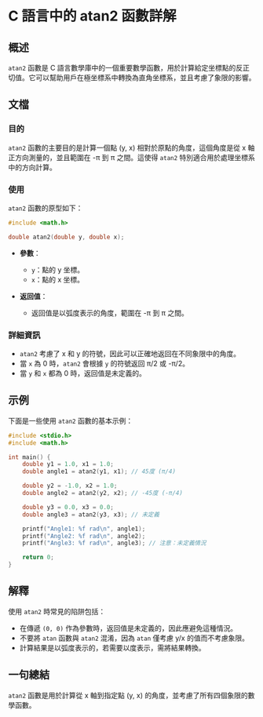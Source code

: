 <!--
Meta Description: # C 語言中的 atan2 函數詳解 ## 概述 `atan2` 函數是 C 語言數學庫中的一個重要數學函數，用於計算給定坐標點的反正切值。它可以幫助用戶在極坐標系中轉換為直角坐標系，並且考慮了象限的影響。 ## 文檔 ### 目的 `atan2` 函數的主要目的是計算一個點 (y, x) 相對於...
Meta Keywords: atan2, double, include, angle1, angle2
-->

# C 語言中的 atan2 函數詳解

## 概述
`atan2` 函數是 C 語言數學庫中的一個重要數學函數，用於計算給定坐標點的反正切值。它可以幫助用戶在極坐標系中轉換為直角坐標系，並且考慮了象限的影響。

## 文檔
### 目的
`atan2` 函數的主要目的是計算一個點 (y, x) 相對於原點的角度，這個角度是從 x 軸正方向測量的，並且範圍在 -π 到 π 之間。這使得 `atan2` 特別適合用於處理坐標系中的方向計算。

### 使用
`atan2` 函數的原型如下：
```c
#include <math.h>

double atan2(double y, double x);
```
- **參數**：
  - `y`：點的 y 坐標。
  - `x`：點的 x 坐標。
  
- **返回值**：
  - 返回值是以弧度表示的角度，範圍在 -π 到 π 之間。

### 詳細資訊
- `atan2` 考慮了 x 和 y 的符號，因此可以正確地返回在不同象限中的角度。
- 當 `x` 為 0 時，`atan2` 會根據 `y` 的符號返回 π/2 或 -π/2。
- 當 `y` 和 `x` 都為 0 時，返回值是未定義的。

## 示例
下面是一些使用 `atan2` 函數的基本示例：

```c
#include <stdio.h>
#include <math.h>

int main() {
    double y1 = 1.0, x1 = 1.0;
    double angle1 = atan2(y1, x1); // 45度 (π/4)

    double y2 = -1.0, x2 = 1.0;
    double angle2 = atan2(y2, x2); // -45度 (-π/4)

    double y3 = 0.0, x3 = 0.0;
    double angle3 = atan2(y3, x3); // 未定義

    printf("Angle1: %f rad\n", angle1);
    printf("Angle2: %f rad\n", angle2);
    printf("Angle3: %f rad\n", angle3); // 注意：未定義情況

    return 0;
}
```

## 解釋
使用 `atan2` 時常見的陷阱包括：
- 在傳遞 `(0, 0)` 作為參數時，返回值是未定義的，因此應避免這種情況。
- 不要將 `atan` 函數與 `atan2` 混淆，因為 `atan` 僅考慮 y/x 的值而不考慮象限。
- 計算結果是以弧度表示的，若需要以度表示，需將結果轉換。

## 一句總結
`atan2` 函數是用於計算從 x 軸到指定點 (y, x) 的角度，並考慮了所有四個象限的數學函數。